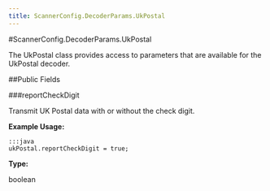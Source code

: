 ```yaml
---
title: ScannerConfig.DecoderParams.UkPostal
---
```

#ScannerConfig.DecoderParams.UkPostal

The UkPostal class provides access to parameters that are available
 for the UkPostal decoder.

##Public Fields

###reportCheckDigit

Transmit UK Postal data with or without the check digit.

 

**Example Usage:**
	
	:::java	
	ukPostal.reportCheckDigit = true;


**Type:**

boolean

